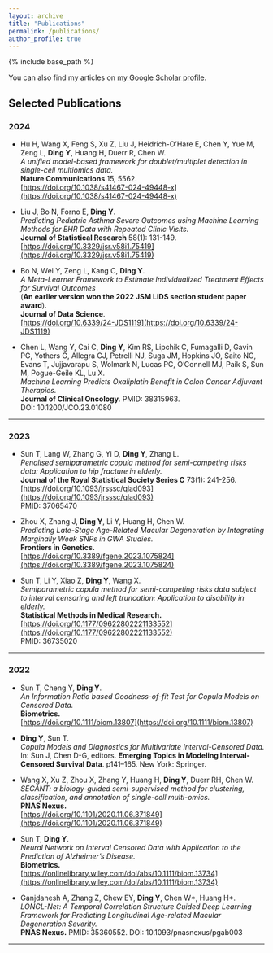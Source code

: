 ```yaml
---
layout: archive
title: "Publications"
permalink: /publications/
author_profile: true
---
```


{% include base_path %}

You can also find my articles on [my Google Scholar profile](https://scholar.google.com/citations?user=g1oszqIAAAAJ).

## Selected Publications

### 2024

- Hu H, Wang X, Feng S, Xu Z, Liu J, Heidrich-O’Hare E, Chen Y, Yue M, Zeng L, **Ding Y**, Huang H, Duerr R, Chen W.  
  _A unified model-based framework for doublet/multiplet detection in single-cell multiomics data._  
  **Nature Communications** 15, 5562.  
  [https://doi.org/10.1038/s41467-024-49448-x](https://doi.org/10.1038/s41467-024-49448-x)

- Liu J, Bo N, Forno E, **Ding Y**.  
  _Predicting Pediatric Asthma Severe Outcomes using Machine Learning Methods for EHR Data with Repeated Clinic Visits._  
  **Journal of Statistical Research** 58(1): 131-149.  
  [https://doi.org/10.3329/jsr.v58i1.75419](https://doi.org/10.3329/jsr.v58i1.75419)

- Bo N, Wei Y, Zeng L, Kang C, **Ding Y**.  
  _A Meta-Learner Framework to Estimate Individualized Treatment Effects for Survival Outcomes_  
  (**An earlier version won the 2022 JSM LiDS section student paper award**).  
  **Journal of Data Science**.  
  [https://doi.org/10.6339/24-JDS1119](https://doi.org/10.6339/24-JDS1119)

- Chen L, Wang Y, Cai C, **Ding Y**, Kim RS, Lipchik C, Fumagalli D, Gavin PG, Yothers G, Allegra CJ, Petrelli NJ, Suga JM, Hopkins JO, Saito NG, Evans T, Jujjavarapu S, Wolmark N, Lucas PC, O’Connell MJ, Paik S, Sun M, Pogue-Geile KL, Lu X.  
  _Machine Learning Predicts Oxaliplatin Benefit in Colon Cancer Adjuvant Therapies._  
  **Journal of Clinical Oncology**. PMID: 38315963.  
  DOI: 10.1200/JCO.23.01080

---

### 2023

- Sun T, Lang W, Zhang G, Yi D, **Ding Y**, Zhang L.  
  _Penalised semiparametric copula method for semi-competing risks data: Application to hip fracture in elderly._  
  **Journal of the Royal Statistical Society Series C** 73(1): 241-256.  
  [https://doi.org/10.1093/jrsssc/qlad093](https://doi.org/10.1093/jrsssc/qlad093)  
  PMID: 37065470

- Zhou X, Zhang J, **Ding Y**, Li Y, Huang H, Chen W.  
  _Predicting Late-Stage Age-Related Macular Degeneration by Integrating Marginally Weak SNPs in GWA Studies._  
  **Frontiers in Genetics.**  
  [https://doi.org/10.3389/fgene.2023.1075824](https://doi.org/10.3389/fgene.2023.1075824)

- Sun T, Li Y, Xiao Z, **Ding Y**, Wang X.  
  _Semiparametric copula method for semi-competing risks data subject to interval censoring and left truncation: Application to disability in elderly._  
  **Statistical Methods in Medical Research.**  
  [https://doi.org/10.1177/09622802221133552](https://doi.org/10.1177/09622802221133552)  
  PMID: 36735020

---

### 2022

- Sun T, Cheng Y, **Ding Y**.  
  _An Information Ratio based Goodness-of-fit Test for Copula Models on Censored Data._  
  **Biometrics.**  
  [https://doi.org/10.1111/biom.13807](https://doi.org/10.1111/biom.13807)

- **Ding Y**, Sun T.  
  _Copula Models and Diagnostics for Multivariate Interval-Censored Data._  
  In: Sun J, Chen D-G, editors. 
  **Emerging Topics in Modeling Interval-Censored Survival Data**. p141–165. New York: Springer.

- Wang X, Xu Z, Zhou X, Zhang Y, Huang H, **Ding Y**, Duerr RH, Chen W.  
  _SECANT: a biology-guided semi-supervised method for clustering, classification, and annotation of single-cell multi-omics._  
  **PNAS Nexus.**  
  [https://doi.org/10.1101/2020.11.06.371849](https://doi.org/10.1101/2020.11.06.371849)

- Sun T, **Ding Y**.  
  _Neural Network on Interval Censored Data with Application to the Prediction of Alzheimer’s Disease._  
  **Biometrics.**  
  [https://onlinelibrary.wiley.com/doi/abs/10.1111/biom.13734](https://onlinelibrary.wiley.com/doi/abs/10.1111/biom.13734)

- Ganjdanesh A, Zhang Z, Chew EY, **Ding Y**, Chen W*, Huang H*.  
  _LONGL-Net: A Temporal Correlation Structure Guided Deep Learning Framework for Predicting Longitudinal Age-related Macular Degeneration Severity._  
  **PNAS Nexus.** PMID: 35360552. DOI: 10.1093/pnasnexus/pgab003

---